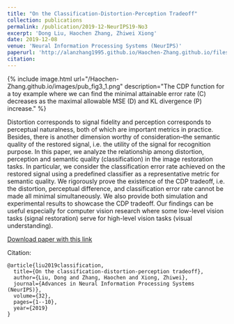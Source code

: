 ```yaml
---
title: "On the Classification-Distortion-Perception Tradeoff"
collection: publications
permalink: /publication/2019-12-NeurIPS19-No3
excerpt: 'Dong Liu, Haochen Zhang, Zhiwei Xiong'
date: 2019-12-08
venue: 'Neural Information Processing Systems (NeurIPS)'
paperurl: 'http://alanzhang1995.github.io/Haochen-Zhang.github.io/files/NeurIPS-2019-on-the-classification-distortion-perception-tradeoff-Paper.pdf'
citation: 
---
```


{% include image.html url="/Haochen-Zhang.github.io/images/pub_fig3_1.png" description="The CDP function for a toy example where we can find the minimal attainable error rate (C) decreases as the maximal allowable MSE (D) and KL divergence (P) increase." %}

Distortion corresponds to signal fidelity and perception corresponds to perceptual naturalness, both of which are important metrics in practice. Besides, there is another dimension worthy of consideration–the semantic quality of the restored signal, i.e. the utility of the signal for recognition purpose. 
In this paper, we analyze the relationship among distortion, perception and semantic quality (classification) in the image restoration tasks. In particular, we consider the classification error rate achieved on the restored signal using a predefined classifier as a representative metric for semantic quality. We rigorously prove the existence of the CDP tradeoff, i.e. the distortion, perceptual difference, and classification error rate cannot be made all minimal simultaneously. We also provide both simulation and experimental results to showcase the CDP tradeoff. Our findings can be useful especially for computer vision research where some low-level vision tasks (signal restoration) serve for high-level vision tasks (visual understanding).

[Download paper with this link](https://papers.nips.cc/paper/2019/file/6c29793a140a811d0c45ce03c1c93a28-Paper.pdf)

Citation: 
```
@article{liu2019classification,
  title={On the classification-distortion-perception tradeoff},
  author={Liu, Dong and Zhang, Haochen and Xiong, Zhiwei},
  journal={Advances in Neural Information Processing Systems (NeurIPS)},
  volume={32},
  pages={1--10},
  year={2019}
}
```
